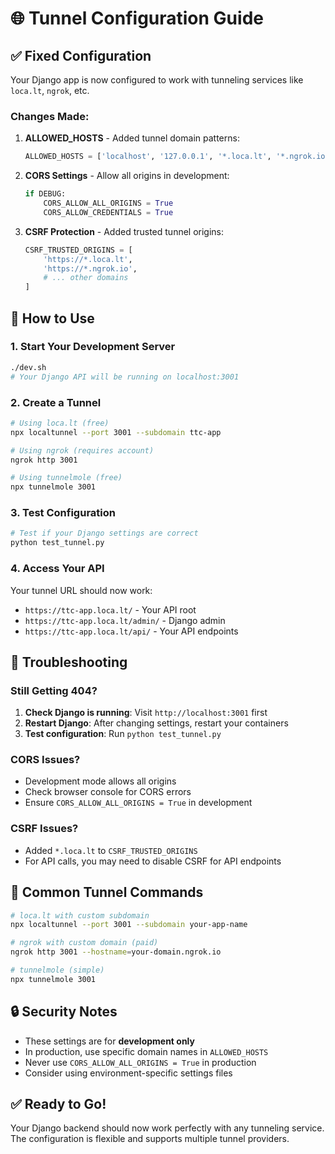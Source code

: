 # 🌐 Tunnel Configuration Guide

## ✅ **Fixed Configuration**

Your Django app is now configured to work with tunneling services like `loca.lt`, `ngrok`, etc.

### Changes Made:

1. **ALLOWED_HOSTS** - Added tunnel domain patterns:
   ```python
   ALLOWED_HOSTS = ['localhost', '127.0.0.1', '*.loca.lt', '*.ngrok.io', '*.tunnelmole.com']
   ```

2. **CORS Settings** - Allow all origins in development:
   ```python
   if DEBUG:
       CORS_ALLOW_ALL_ORIGINS = True
       CORS_ALLOW_CREDENTIALS = True
   ```

3. **CSRF Protection** - Added trusted tunnel origins:
   ```python
   CSRF_TRUSTED_ORIGINS = [
       'https://*.loca.lt',
       'https://*.ngrok.io',
       # ... other domains
   ]
   ```

## 🚀 **How to Use**

### 1. Start Your Development Server
```bash
./dev.sh
# Your Django API will be running on localhost:3001
```

### 2. Create a Tunnel
```bash
# Using loca.lt (free)
npx localtunnel --port 3001 --subdomain ttc-app

# Using ngrok (requires account)
ngrok http 3001

# Using tunnelmole (free)
npx tunnelmole 3001
```

### 3. Test Configuration
```bash
# Test if your Django settings are correct
python test_tunnel.py
```

### 4. Access Your API
Your tunnel URL should now work:
- `https://ttc-app.loca.lt/` - Your API root
- `https://ttc-app.loca.lt/admin/` - Django admin
- `https://ttc-app.loca.lt/api/` - Your API endpoints

## 🔧 **Troubleshooting**

### Still Getting 404?
1. **Check Django is running**: Visit `http://localhost:3001` first
2. **Restart Django**: After changing settings, restart your containers
3. **Test configuration**: Run `python test_tunnel.py`

### CORS Issues?
- Development mode allows all origins
- Check browser console for CORS errors
- Ensure `CORS_ALLOW_ALL_ORIGINS = True` in development

### CSRF Issues?
- Added `*.loca.lt` to `CSRF_TRUSTED_ORIGINS`
- For API calls, you may need to disable CSRF for API endpoints

## 📝 **Common Tunnel Commands**

```bash
# loca.lt with custom subdomain
npx localtunnel --port 3001 --subdomain your-app-name

# ngrok with custom domain (paid)
ngrok http 3001 --hostname=your-domain.ngrok.io

# tunnelmole (simple)
npx tunnelmole 3001
```

## 🔒 **Security Notes**

- These settings are for **development only**
- In production, use specific domain names in `ALLOWED_HOSTS`
- Never use `CORS_ALLOW_ALL_ORIGINS = True` in production
- Consider using environment-specific settings files

## ✅ **Ready to Go!**

Your Django backend should now work perfectly with any tunneling service. The configuration is flexible and supports multiple tunnel providers.
